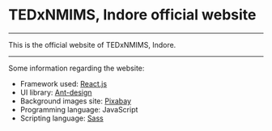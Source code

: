 # TEDxNMIMS, Indore official website

---

This is the official website of TEDxNMIMS, Indore.

---

Some information regarding the website:

- Framework used: [React.js](https://reactjs.org)
- UI library: [Ant-design](https://ant.design/)
- Background images site: [Pixabay](https://pixabay.com/)
- Programming language: JavaScript
- Scripting language: [Sass](https://sass-lang.com/)